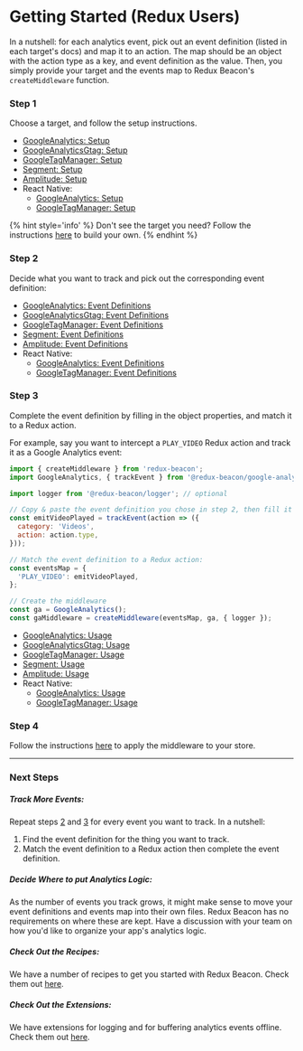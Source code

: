 # Getting Started (Redux Users)

In a nutshell: for each analytics event, pick out an event definition (listed in
each target's docs) and map it to an action. The map should be an object with
the action type as a key, and event definition as the value. Then, you simply
provide your target and the events map to Redux Beacon's `createMiddleware`
function.

### Step 1
Choose a target, and follow the setup instructions.

* [GoogleAnalytics: Setup](targets/google-analytics.md#setup)
* [GoogleAnalyticsGtag: Setup](targets/google-analytics-gtag.md#setup)
* [GoogleTagManager: Setup](https://rangle.gitbook.io/redux-beacon/index/google-tag-manager#setup)
* [Segment: Setup](targets/segment.md#setup)
* [Amplitude: Setup](targets/amplitude.md#setup)
* React Native:
  * [GoogleAnalytics: Setup](targets/react-native-google-analytics.md#setup)
  * [GoogleTagManager: Setup](targets/react-native-google-tag-manager.md#setup)

{% hint style='info' %}
Don't see the target you need?
Follow the instructions [here](examples-and-recipes.md#how-to-create-own-target.md) to build your own.
{% endhint %}

### Step 2
Decide what you want to track and pick out the corresponding event definition:

* [GoogleAnalytics: Event Definitions](targets/google-analytics.md#event-definitions)
* [GoogleAnalyticsGtag: Event Definitions](targets/google-analytics-gtag.md#event-definitions)
* [GoogleTagManager: Event Definitions](https://rangle.gitbook.io/redux-beacon/index/google-tag-manager#event-definitions)
* [Segment: Event Definitions](targets/segment.md#event-definitions)
* [Amplitude: Event Definitions](targets/amplitude.md#event-definitions)
* React Native:
  * [GoogleAnalytics: Event Definitions](targets/react-native-google-analytics.md#event-definitions)
  * [GoogleTagManager: Event Definitions](targets/react-native-google-tag-manager.md#event-definitions)

### Step 3
Complete the event definition by filling in the object properties, and match it
to a Redux action.

For example, say you want to intercept a `PLAY_VIDEO` Redux action and track it
as a Google Analytics event:

```js
import { createMiddleware } from 'redux-beacon';
import GoogleAnalytics, { trackEvent } from '@redux-beacon/google-analytics';

import logger from '@redux-beacon/logger'; // optional

// Copy & paste the event definition you chose in step 2, then fill it in.
const emitVideoPlayed = trackEvent(action => ({
  category: 'Videos',
  action: action.type,
}));

// Match the event definition to a Redux action:
const eventsMap = {
  'PLAY_VIDEO': emitVideoPlayed,
};

// Create the middleware
const ga = GoogleAnalytics();
const gaMiddleware = createMiddleware(eventsMap, ga, { logger });
```

* [GoogleAnalytics: Usage](targets/google-analytics.md#usage)
* [GoogleAnalyticsGtag: Usage](targets/google-analytics-gtag.md#usage)
* [GoogleTagManager: Usage](https://rangle.gitbook.io/redux-beacon/index/google-tag-manager#usage)
* [Segment: Usage](targets/segment.md#usage)
* [Amplitude: Usage](targets/amplitude.md#usage)
* React Native:
  * [GoogleAnalytics: Usage](targets/react-native-google-analytics.md#usage)
  * [GoogleTagManager: Usage](targets/react-native-google-tag-manager.md#usage)

### Step 4
Follow the instructions [here](https://redux.js.org/docs/api/applyMiddleware.html) to
apply the middleware to your store.

----

### Next Steps

##### Track More Events:
Repeat steps [2](#step-2) and [3](#step-3) for every event you want to track. In a nutshell:
  1. Find the event definition for the thing you want to track.
  2. Match the event definition to a Redux action then complete the event definition.

##### Decide Where to put Analytics Logic:
As the number of events you track grows, it might make sense to move your event
definitions and events map into their own files. Redux Beacon has no
requirements on where these are kept. Have a discussion with your team on how
you'd like to organize your app's analytics logic.

##### Check Out the Recipes:
We have a number of recipes to get you started with Redux Beacon. Check them
out [here](examples-and-recipes.md).

##### Check Out the Extensions:
We have extensions for logging and for buffering analytics events
offline. Check them out [here](extensions/index.md).
